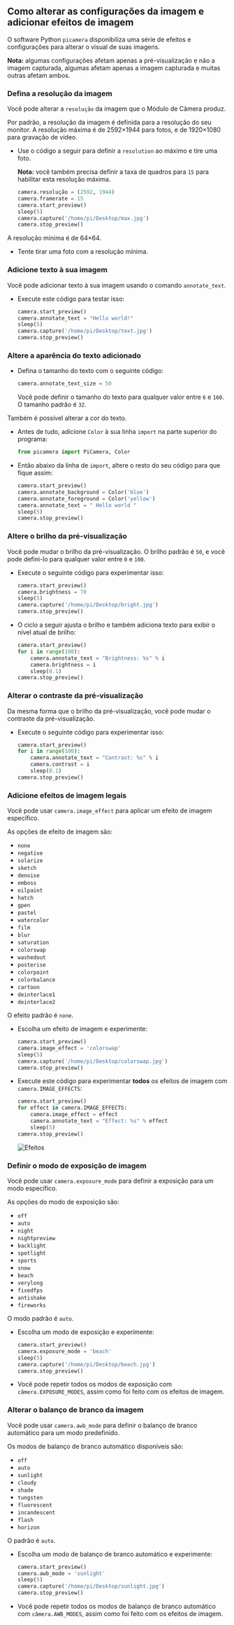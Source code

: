## Como alterar as configurações da imagem e adicionar efeitos de imagem

O software Python `picamera` disponibiliza uma série de efeitos e configurações para alterar o visual de suas imagens.

**Nota:** algumas configurações afetam apenas a pré-visualização e não a imagem capturada, algumas afetam apenas a imagem capturada e muitas outras afetam ambos.

### Defina a resolução da imagem

Você pode alterar a `resolução` da imagem que o Módulo de Câmera produz.

Por padrão, a resolução da imagem é definida para a resolução do seu monitor. A resolução máxima é de 2592×1944 para fotos, e de 1920×1080 para gravação de vídeo.

- Use o código a seguir para definir a `resolution` ao máximo e tire uma foto.

    **Nota:** você também precisa definir a taxa de quadros para `15` para habilitar esta resolução máxima.

    ```python
    camera.resolução = (2592, 1944)
    camera.framerate = 15
    camera.start_preview()
    sleep(5)
    camera.capture('/home/pi/Desktop/max.jpg')
    camera.stop_preview()
    ```

A resolução mínima é de 64×64.

- Tente tirar uma foto com a resolução mínima.

### Adicione texto à sua imagem

Você pode adicionar texto à sua imagem usando o comando `annotate_text`.

- Execute este código para testar isso:

    ```python
    camera.start_preview()
    camera.annotate_text = "Hello world!"
    sleep(5)
    camera.capture('/home/pi/Desktop/text.jpg')
    camera.stop_preview()
    ```

### Altere a aparência do texto adicionado

- Defina o tamanho do texto com o seguinte código:

    ```python
    camera.annotate_text_size = 50
    ```

    Você pode definir o tamanho do texto para qualquer valor entre `6` e `160`. O tamanho padrão é `32`.

Também é possível alterar a cor do texto.

- Antes de tudo, adicione `Color` à sua linha `import` na parte superior do programa:

    ```python
    from picamera import PiCamera, Color
    ```

- Então abaixo da linha de `import`, altere o resto do seu código para que fique assim:

    ```python
    camera.start_preview()
    camera.annotate_background = Color('blue')
    camera.annotate_foreground = Color('yellow')
    camera.annotate_text = " Hello world "
    sleep(5)
    camera.stop_preview()
    ```

### Altere o brilho da pré-visualização

Você pode mudar o brilho da pré-visualização. O brilho padrão é `50`, e você pode defini-lo para qualquer valor entre `0` e `100`.

* Execute o seguinte código para experimentar isso:

    ```python
    camera.start_preview()
    camera.brightness = 70
    sleep(5)
    camera.capture('/home/pi/Desktop/bright.jpg')
    camera.stop_preview()
    ```

- O ciclo a seguir ajusta o brilho e também adiciona texto para exibir o nível atual de brilho:

    ```python
    camera.start_preview()
    for i in range(100):
        camera.annotate_text = "Brightness: %s" % i
        camera.brightness = i
        sleep(0.1)
    camera.stop_preview()
    ```

### Alterar o contraste da pré-visualização

Da mesma forma que o brilho da pré-visualização, você pode mudar o contraste da pré-visualização.

- Execute o seguinte código para experimentar isso:

    ```python
    camera.start_preview()
    for i in range(100):
        camera.annotate_text = "Contrast: %s" % i
        camera.contrast = i
        sleep(0.1)
    camera.stop_preview()
    ```

### Adicione efeitos de imagem legais

Você pode usar `camera.image_effect` para aplicar um efeito de imagem específico.

As opções de efeito de imagem são:

* `none`
* `negative`
* `solarize`
* `sketch`
* `denoise`
* `emboss`
* `oilpaint`
* `hatch`
* `gpen`
* `pastel`
* `watercolor`
* `film`
* `blur`
* `saturation`
* `colorswap`
* `washedout`
* `posterise`
* `colorpoint`
* `colorbalance`
* `cartoon`
* `deinterlace1`
* `deinterlace2`

O efeito padrão é `none`.

* Escolha um efeito de imagem e experimente:

    ```python
    camera.start_preview()
    camera.image_effect = 'colorswap'
    sleep(5)
    camera.capture('/home/pi/Desktop/colorswap.jpg')
    camera.stop_preview()
    ```

* Execute este código para experimentar **todos** os efeitos de imagem com `camera.IMAGE_EFFECTS`:

    ```python
    camera.start_preview()
    for effect in camera.IMAGE_EFFECTS:
        camera.image_effect = effect
        camera.annotate_text = "Effect: %s" % effect
        sleep(5)
    camera.stop_preview()
    ```

    ![Efeitos](images/effects.jpg)

### Definir o modo de exposição de imagem

Você pode usar `camera.exposure_mode` para definir a exposição para um modo específico.

As opções do modo de exposição são:
* `off`
* `auto`
* `night`
* `nightpreview`
* `backlight`
* `spotlight`
* `sports`
* `snow`
* `beach`
* `verylong`
* `fixedfps`
* `antishake`
* `fireworks`

O modo padrão é `auto`.

* Escolha um modo de exposição e experimente:

    ```python
    camera.start_preview()
    camera.exposure_mode = 'beach'
    sleep(5)
    camera.capture('/home/pi/Desktop/beach.jpg')
    camera.stop_preview()
    ```

* Você pode repetir todos os modos de exposição com `câmera.EXPOSURE_MODES`, assim como foi feito com os efeitos de imagem.

### Alterar o balanço de branco da imagem

Você pode usar `camera.awb_mode` para definir o balanço de branco automático para um modo predefinido.

Os modos de balanço de branco automático disponíveis são:
* `off`
* `auto`
* `sunlight`
* `cloudy`
* `shade`
* `tungsten`
* `fluorescent`
* `incandescent`
* `flash`
* `horizon`

O padrão é `auto`.

* Escolha um modo de balanço de branco automático e experimente:

    ```python
    camera.start_preview()
    camera.awb_mode = 'sunlight'
    sleep(5)
    camera.capture('/home/pi/Desktop/sunlight.jpg')
    camera.stop_preview()
    ```

* Você pode repetir todos os modos de balanço de branco automático com `câmera.AWB_MODES`, assim como foi feito com os efeitos de imagem.